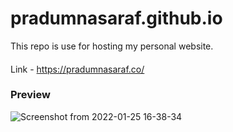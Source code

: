 # pradumnasaraf.github.io

This repo is use for hosting my personal website.
####
Link - https://pradumnasaraf.co/
### Preview
![Screenshot from 2022-01-25 16-38-34](https://user-images.githubusercontent.com/51878265/150966398-bd4eb95b-95a4-4ba3-88b3-ab7b2738c1d5.png)